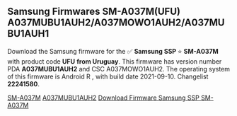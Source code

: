 <h2>Samsung Firmwares SM-A037M(UFU) A037MUBU1AUH2/A037MOWO1AUH2/A037MUBU1AUH1</h2>
Download the Samsung firmware for the ✅ <strong>Samsung SSP </strong> ⭐ <strong>SM-A037M</strong> with product code <strong>UFU</strong> <strong> from Uruguay</strong>. This firmware has version number PDA <strong>A037MUBU1AUH2</strong> and CSC A037MOWO1AUH2. The operating system of this firmware is Android R , with build date 2021-09-10. Changelist <strong>22241580</strong>.


[SM-A037M](https://samfirm.shop/samsung/model/SM-A037M)
[A037MUBU1AUH2](https://samfirm.shop/samsung/pda/A037MUBU1AUH2)
[Download Firmware Samsung SSP SM-A037M](https://samfirm.shop/samsung/firmware/454661)
